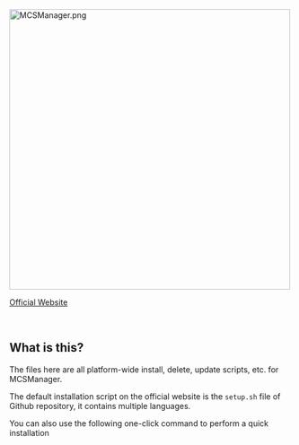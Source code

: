 <img src="https://public-link.oss-cn-shenzhen.aliyuncs.com/mcsm_picture/logo.png" alt="MCSManager.png" width="500px" />

<br />

[Official Website](http://mcsmanager.com/)

<br />

## What is this?

The files here are all platform-wide install, delete, update scripts, etc. for MCSManager.

The default installation script on the official website is the `setup.sh` file of Github repository, it contains multiple languages.

You can also use the following one-click command to perform a quick installation
